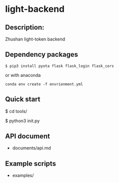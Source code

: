 # light-backend

## Description:
Zhushan light-token backend

## Dependency packages
```
$ pip3 install pyota flask flask_login flask_cors  
```
or with anaconda
```
conda env create -f envrionment.yml
```

## Quick start
$ cd tools/

$ python3 init.py

## API document
- documents/api.md

## Example scripts
- examples/
